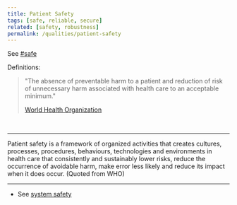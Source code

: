 ```yaml
---
title: Patient Safety
tags: [safe, reliable, secure]
related: [safety, robustness]
permalink: /qualities/patient-safety
---
```


See [#safe](/tag-safe)

Definitions:

<div class="arc42-help" markdown="1">

>"The absence of preventable harm to a patient and reduction of risk of unnecessary harm associated with health care to an acceptable minimum."
>
>[World Health Organization](https://www.who.int/publications/i/item/WHO-IER-PSP-2010.2)
</div><br>

<hr class="with-no-margin"/>

Patient safety is a framework of organized activities that creates cultures, processes, procedures, behaviours, technologies and environments in health care that consistently and sustainably lower risks, reduce the occurrence of avoidable harm, make error less likely and reduce its impact when it does occur. (Quoted from WHO)


<hr class="with-no-margin"/>

* See [system safety](https://en.wikipedia.org/wiki/Software_system_safety)
